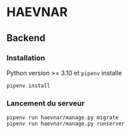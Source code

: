 # HAEVNAR 

## Backend

### Installation

Python version >= 3.10 et `pipenv` installe

```
pipenv install
```

### Lancement du serveur

```
pipenv run haevnar/manage.py migrate
pipenv run haevnar/manage.py runserver
```
